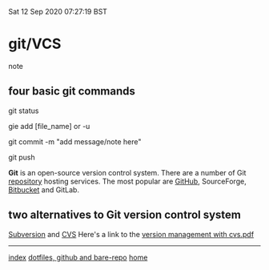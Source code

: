 Sat 12 Sep 2020 07:27:19 BST

# git/VCS
note
## four basic git commands

git status

gie add [file_name] or -u

git commit -m "add message/note here"

git push

**Git** is an open-source version control system.
There are a number of Git [repository](https://en.wikipedia.org/wiki/Repository_(version_control)) hosting services. The most popular are [GitHub](https://github.com/), SourceForge, [Bitbucket](https://bitbucket.org/) and GitLab.

## two alternatives to Git version control system 

[Subversion](https://en.wikipedia.org/wiki/Apache_Subversion) and 
[CVS](https://en.wikipedia.org/wiki/Concurrent_Versions_System) Here's a link to the [version management with cvs.pdf](http://ftp.gnu.org/non-gnu/cvs/source/feature/1.12.13/cederqvist-1.12.13.pdf)
___
[index](./index-file.md)
[dotfiles, github and bare-repo](./dotfiles-git-bare.md) 
[home](./home.md) 

